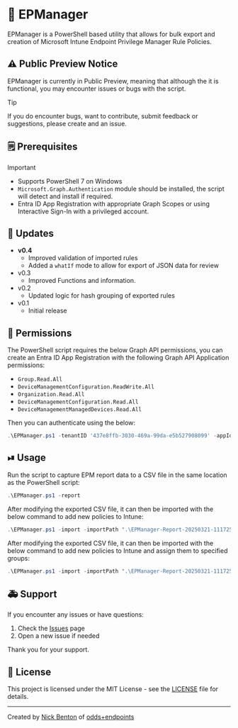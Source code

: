 # 👑 EPManager

EPManager is a PowerShell based utility that allows for bulk export and creation of Microsoft Intune Endpoint Privilege Manager Rule Policies.

## ⚠ Public Preview Notice

EPManager is currently in Public Preview, meaning that although the it is functional, you may encounter issues or bugs with the script.

> [!TIP]
> If you do encounter bugs, want to contribute, submit feedback or suggestions, please create and an issue.

## 🗒 Prerequisites

> [!IMPORTANT]
>
> - Supports PowerShell 7 on Windows
> - `Microsoft.Graph.Authentication` module should be installed, the script will detect and install if required.
> - Entra ID App Registration with appropriate Graph Scopes or using Interactive Sign-In with a privileged account.

## 🔄 Updates

- **v0.4**
  - Improved validation of imported rules
  - Added a `whatIf` mode to allow for export of JSON data for review
- v0.3
  - Improved Functions and information.
- v0.2
  - Updated logic for hash grouping of exported rules
- v0.1
  - Initial release

## 🔑 Permissions

The PowerShell script requires the below Graph API permissions, you can create an Entra ID App Registration with the following Graph API Application permissions:

- `Group.Read.All`
- `DeviceManagementConfiguration.ReadWrite.All`
- `Organization.Read.All`
- `DeviceManagementConfiguration.Read.All`
- `DeviceManagementManagedDevices.Read.All`

Then you can authenticate using the below:

```powershell
.\EPManager.ps1 -tenantID '437e8ffb-3030-469a-99da-e5b527908099' -appId '799ebcfa-ca81-4e63-baaf-a35123164d78' -appSecret 'g708Q~uot4xo9dU_1TjGQIuUr0UyBHNZmY2mdcy6' -report
```

## ⏯ Usage

Run the script to capture EPM report data to a CSV file in the same location as the PowerShell script:

```powershell
.\EPManager.ps1 -report
```

After modifying the exported CSV file, it can then be imported with the below command to add new policies to Intune:

```powershell
.\EPManager.ps1 -import -importPath ".\EPManager-Report-20250321-111725.csv"
```

After modifying the exported CSV file, it can then be imported with the below command to add new policies to Intune and assign them to specified groups:

```powershell
.\EPManager.ps1 -import -importPath ".\EPManager-Report-20250321-111725.csv" -assign
```

## 🚑 Support

If you encounter any issues or have questions:

1. Check the [Issues](https://github.com/ennnbeee/EPManager/issues) page
2. Open a new issue if needed

Thank you for your support.

## 📜 License

This project is licensed under the MIT License - see the [LICENSE](LICENSE) file for details.

---

Created by [Nick Benton](https://github.com/ennnbeee) of [odds+endpoints](https://www.oddsandendpoints.co.uk/)
